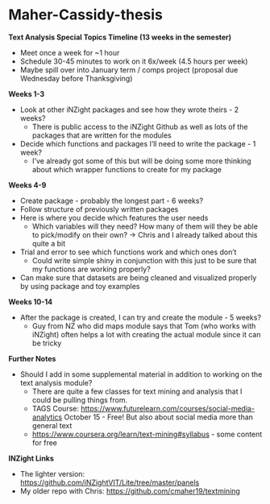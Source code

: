 # Maher-Cassidy-thesis

**Text Analysis Special Topics Timeline (13 weeks in the semester)**
* Meet once a week for ~1 hour
* Schedule 30-45 minutes to work on it 6x/week (4.5 hours per week)
* Maybe spill over into January term / comps project (proposal due Wednesday before Thanksgiving)

**Weeks 1-3**
* Look at other iNZight packages and see how they wrote theirs - 2 weeks?
  * There is public access to the iNZight Github as well as lots of the packages that are written for the modules
* Decide which functions and packages I’ll need to write the package - 1 week?
  * I’ve already got some of this but will be doing some more thinking about which wrapper functions to create for my package

**Weeks 4-9**
* Create package - probably the longest part - 6 weeks?
* Follow structure of previously written packages
* Here is where you decide which features the user needs
  * Which variables will they need? How many of them will they be able to pick/modify on their own? → Chris and I already         talked about this quite a bit
* Trial and error to see which functions work and which ones don’t
  * Could write simple shiny in conjunction with this just to be sure that my functions are working properly?
* Can make sure that datasets are being cleaned and visualized properly by using package and toy examples

**Weeks 10-14**
* After the package is created, I can try and create the module - 5 weeks?
  * Guy from NZ who did maps module says that Tom (who works with iNZight) often helps a lot with creating the actual module since it can be tricky

**Further Notes**
* Should I add in some supplemental material in addition to working on the text analysis module? 
  * There are quite a few classes for text mining and analysis that I could be pulling things from. 
  * TAGS Course: https://www.futurelearn.com/courses/social-media-analytics
October 15 - Free! But also about social media more than general text
  * https://www.coursera.org/learn/text-mining#syllabus - some content for free
  
  
  
 **INZight Links**
 * The lighter version: https://github.com/iNZightVIT/Lite/tree/master/panels
 * My older repo with Chris: https://github.com/cmaher19/textmining
 
 
 

